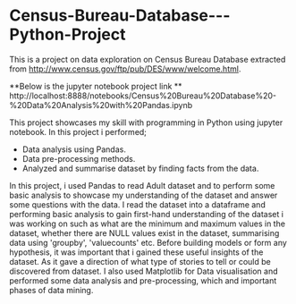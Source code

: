 # Census-Bureau-Database---Python-Project
This is a project on data exploration on Census Bureau Database extracted from http://www.census.gov/ftp/pub/DES/www/welcome.html. 

**Below is the jupyter notebook project link **
http://localhost:8888/notebooks/Census%20Bureau%20Database%20-%20Data%20Analysis%20with%20Pandas.ipynb

This project showcases my skill with programming in Python using jupyter notebook.
In this project i performed;
- Data analysis using Pandas.
- Data pre-processing methods.
- Analyzed and summarise dataset by finding facts from the data.

In this project, i used Pandas to read Adult dataset and to perform some basic analysis to showcase my understanding of the dataset and answer some questions with the data.
I read the dataset into a dataframe and performing basic analysis to gain first-hand understanding of the dataset i was working on such as what are the minimum and maximum values in the dataset, whether there are NULL values exist in the dataset, summarising data using 'groupby', 'valuecounts' etc. Before building models or form any hypothesis, it was important that i gained these useful insights of the dataset. As it gave a direction of what type of stories to tell or could be discovered from dataset. I also used Matplotlib for Data visualisation and performed some data analysis and pre-processing, which and important phases of data mining.
